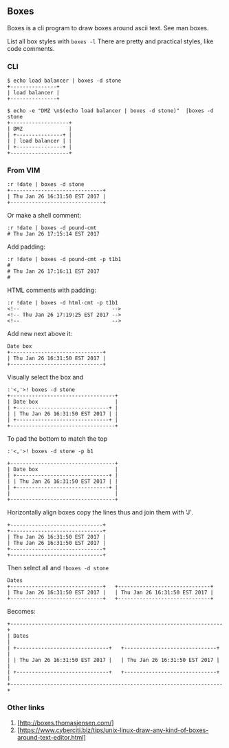 ## Boxes

Boxes is a cli program to draw boxes around ascii text. See man boxes.

List all box styles with ```boxes -l``` There are pretty and practical styles, like code comments.


### CLI

    $ echo load balancer | boxes -d stone 
    +---------------+
    | load balancer |
    +---------------+

    $ echo -e "DMZ \n$(echo load balancer | boxes -d stone)"  |boxes -d stone
    +-------------------+
    | DMZ               |
    | +---------------+ |
    | | load balancer | |
    | +---------------+ |
    +-------------------+

### From VIM

    :r !date | boxes -d stone 
    +------------------------------+
    | Thu Jan 26 16:31:50 EST 2017 |
    +------------------------------+

Or make a shell comment:

    :r !date | boxes -d pound-cmt
    # Thu Jan 26 17:15:14 EST 2017

Add padding:

    :r !date | boxes -d pound-cmt -p t1b1
    #
    # Thu Jan 26 17:16:11 EST 2017
    #

HTML comments with padding:

    :r !date | boxes -d html-cmt -p t1b1
    <!--                              -->
    <!-- Thu Jan 26 17:19:25 EST 2017 -->
    <!--                              -->

Add new next above it:

    Date box
    +------------------------------+
    | Thu Jan 26 16:31:50 EST 2017 |
    +------------------------------+

Visually select the box and 

    :'<,'>! boxes -d stone  
    +----------------------------------+
    | Date box                         |
    | +------------------------------+ |
    | | Thu Jan 26 16:31:50 EST 2017 | |
    | +------------------------------+ |
    +----------------------------------+

To pad the bottom to match the top

    :'<,'>! boxes -d stone -p b1 

    +----------------------------------+
    | Date box                         |
    | +------------------------------+ |
    | | Thu Jan 26 16:31:50 EST 2017 | |
    | +------------------------------+ |
    |                                  |
    +----------------------------------+

Horizontally align boxes copy the lines thus and join them with 'J'.

    +------------------------------+
    +------------------------------+
    | Thu Jan 26 16:31:50 EST 2017 |
    | Thu Jan 26 16:31:50 EST 2017 |
    +------------------------------+
    +------------------------------+

Then select all and ```!boxes -d stone```

    Dates
    +------------------------------+   +------------------------------+
    | Thu Jan 26 16:31:50 EST 2017 |   | Thu Jan 26 16:31:50 EST 2017 |
    +------------------------------+   +------------------------------+

Becomes:

    +---------------------------------------------------------------------+
    | Dates                                                               |
    | +------------------------------+   +------------------------------+ |
    | | Thu Jan 26 16:31:50 EST 2017 |   | Thu Jan 26 16:31:50 EST 2017 | |
    | +------------------------------+   +------------------------------+ |
    +---------------------------------------------------------------------+

### Other links

1. [http://boxes.thomasjensen.com/]
1. [https://www.cyberciti.biz/tips/unix-linux-draw-any-kind-of-boxes-around-text-editor.html]

